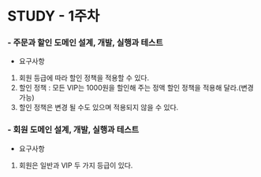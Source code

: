 # STUDY - 1주차

### - 주문과 할인 도메인 설계, 개발, 실행과 테스트
  - 요구사항
  1. 회원 등급에 따라 할인 정책을 적용할 수 있다.
  2. 할인 정책 : 모든 VIP는 1000원을 할인해 주는 정액 할인 정책을 적용해 달라.(변경 가능)
  3. 할인 정책은 변경 될 수도 있으며 적용되지 않을 수 있다.
   
### - 회원 도메인 설계, 개발, 실행과 테스트
  - 요구사항
  1. 회원은 일반과 VIP 두 가지 등급이 있다.
